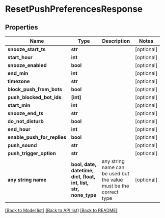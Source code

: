 # ResetPushPreferencesResponse


## Properties
Name | Type | Description | Notes
------------ | ------------- | ------------- | -------------
**snooze_start_ts** | **str** |  | [optional] 
**start_hour** | **int** |  | [optional] 
**snooze_enabled** | **bool** |  | [optional] 
**end_min** | **int** |  | [optional] 
**timezone** | **str** |  | [optional] 
**block_push_from_bots** | **bool** |  | [optional] 
**push_blocked_bot_ids** | **[int]** |  | [optional] 
**start_min** | **int** |  | [optional] 
**snooze_end_ts** | **str** |  | [optional] 
**do_not_disturb** | **bool** |  | [optional] 
**end_hour** | **int** |  | [optional] 
**enable_push_for_replies** | **bool** |  | [optional] 
**push_sound** | **str** |  | [optional] 
**push_trigger_option** | **str** |  | [optional] 
**any string name** | **bool, date, datetime, dict, float, int, list, str, none_type** | any string name can be used but the value must be the correct type | [optional]

[[Back to Model list]](../README.md#documentation-for-models) [[Back to API list]](../README.md#documentation-for-api-endpoints) [[Back to README]](../README.md)



